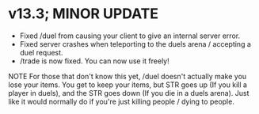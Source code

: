 # v13.3; MINOR UPDATE

- Fixed /duel from causing your client to give an internal server error.
- Fixed server crashes when teleporting to the duels arena / accepting a duel request.
- /trade is now fixed. You can now use it freely!

NOTE
For those that don't know this yet, /duel doesn't actually make you lose your items. You get to keep your items, but STR goes up (If you kill a player in duels), and the STR goes down (If you die in a duels arena). Just like it would normally do if you're just killing people / dying to people.
